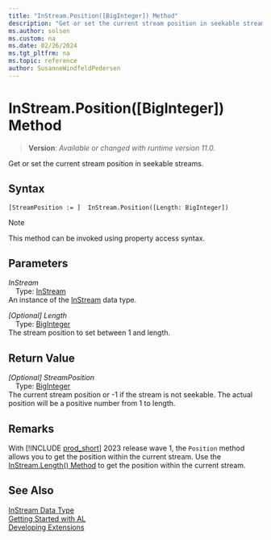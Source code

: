 ```yaml
---
title: "InStream.Position([BigInteger]) Method"
description: "Get or set the current stream position in seekable streams."
ms.author: solsen
ms.custom: na
ms.date: 02/26/2024
ms.tgt_pltfrm: na
ms.topic: reference
author: SusanneWindfeldPedersen
---
```

[//]: # (START>DO_NOT_EDIT)
[//]: # (IMPORTANT:Do not edit any of the content between here and the END>DO_NOT_EDIT.)
[//]: # (Any modifications should be made in the .xml files in the ModernDev repo.)
# InStream.Position([BigInteger]) Method
> **Version**: _Available or changed with runtime version 11.0._

Get or set the current stream position in seekable streams.


## Syntax
```AL
[StreamPosition := ]  InStream.Position([Length: BigInteger])
```
> [!NOTE]
> This method can be invoked using property access syntax.
## Parameters
*InStream*  
&emsp;Type: [InStream](instream-data-type.md)  
An instance of the [InStream](instream-data-type.md) data type.  

*[Optional] Length*  
&emsp;Type: [BigInteger](../biginteger/biginteger-data-type.md)  
The stream position to set between 1 and length.  


## Return Value
*[Optional] StreamPosition*  
&emsp;Type: [BigInteger](../biginteger/biginteger-data-type.md)  
The current stream position or -1 if the stream is not seekable. The actual position will be a positive number from 1 to length.


[//]: # (IMPORTANT: END>DO_NOT_EDIT)

## Remarks

With [!INCLUDE [prod_short](../../includes/prod_short.md)] 2023 release wave 1, the `Position` method allows you to get the position within the current stream. Use the [InStream.Length() Method](instream-length-method.md) to get the position within the current stream.


## See Also
[InStream Data Type](instream-data-type.md)  
[Getting Started with AL](../../devenv-get-started.md)  
[Developing Extensions](../../devenv-dev-overview.md)